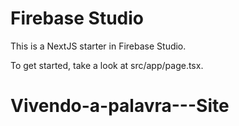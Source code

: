 # Firebase Studio

This is a NextJS starter in Firebase Studio.

To get started, take a look at src/app/page.tsx.
# Vivendo-a-palavra---Site
